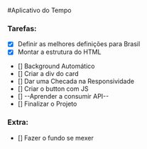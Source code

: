 #Aplicativo do Tempo

### Tarefas:

- [x] Definir as melhores definições para Brasil
- [x] Montar a estrutura do HTML
- [] Background Automático
- [] Criar a div do card
- [] Dar uma Checada na Responsividade
- [] Criar o button com JS
- [] --Aprender a consumir API--
- [] Finalizar o Projeto





### Extra:
- [] Fazer o fundo se mexer

